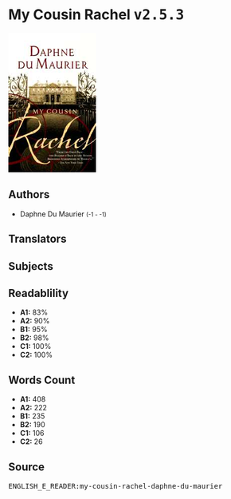 # My Cousin Rachel <kbd>v2.5.3</kbd>

![](./cover.medium.jpg "")

## Authors


 - Daphne Du Maurier <small>(-1 - -1)</small>

## Translators



## Subjects



## Readablility


 - **A1:** 83%
 - **A2:** 90%
 - **B1:** 95%
 - **B2:** 98%
 - **C1:** 100%
 - **C2:** 100%

## Words Count


 - **A1:** 408
 - **A2:** 222
 - **B1:** 235
 - **B2:** 190
 - **C1:** 106
 - **C2:** 26

## Source


<kbd>ENGLISH_E_READER:my-cousin-rachel-daphne-du-maurier</kbd>
